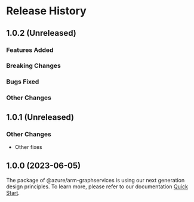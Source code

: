# Release History

## 1.0.2 (Unreleased)

### Features Added

### Breaking Changes

### Bugs Fixed

### Other Changes

## 1.0.1 (Unreleased)

### Other Changes

  - Other fixes

## 1.0.0 (2023-06-05)

The package of @azure/arm-graphservices is using our next generation design principles. To learn more, please refer to our documentation [Quick Start](https://aka.ms/azsdk/js/mgmt/quickstart ).
